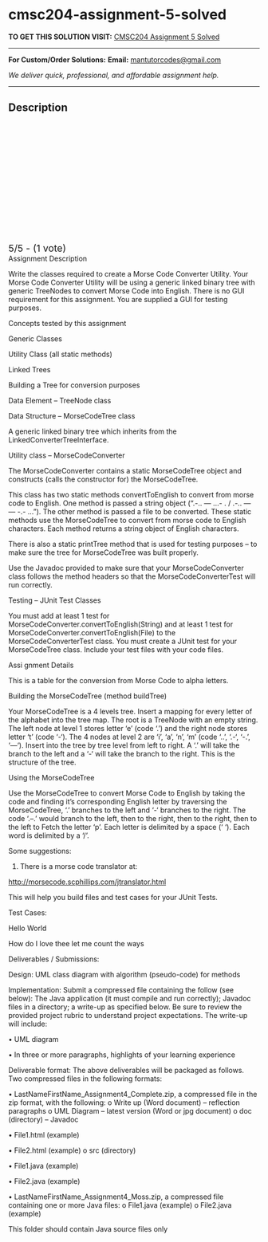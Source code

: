 # cmsc204-assignment-5-solved
**TO GET THIS SOLUTION VISIT:** [CMSC204 Assignment 5 Solved](https://mantutor.com/product/cmsc204-solved-10/)


---

**For Custom/Order Solutions:** **Email:** mantutorcodes@gmail.com  

*We deliver quick, professional, and affordable assignment help.*

---

<h2>Description</h2>



<div class="kk-star-ratings kksr-auto kksr-align-center kksr-valign-top" data-payload="{&quot;align&quot;:&quot;center&quot;,&quot;id&quot;:&quot;113919&quot;,&quot;slug&quot;:&quot;default&quot;,&quot;valign&quot;:&quot;top&quot;,&quot;ignore&quot;:&quot;&quot;,&quot;reference&quot;:&quot;auto&quot;,&quot;class&quot;:&quot;&quot;,&quot;count&quot;:&quot;1&quot;,&quot;legendonly&quot;:&quot;&quot;,&quot;readonly&quot;:&quot;&quot;,&quot;score&quot;:&quot;5&quot;,&quot;starsonly&quot;:&quot;&quot;,&quot;best&quot;:&quot;5&quot;,&quot;gap&quot;:&quot;4&quot;,&quot;greet&quot;:&quot;Rate this product&quot;,&quot;legend&quot;:&quot;5\/5 - (1 vote)&quot;,&quot;size&quot;:&quot;24&quot;,&quot;title&quot;:&quot;CMSC204 Assignment 5 Solved&quot;,&quot;width&quot;:&quot;138&quot;,&quot;_legend&quot;:&quot;{score}\/{best} - ({count} {votes})&quot;,&quot;font_factor&quot;:&quot;1.25&quot;}">

<div class="kksr-stars">

<div class="kksr-stars-inactive">
            <div class="kksr-star" data-star="1" style="padding-right: 4px">


<div class="kksr-icon" style="width: 24px; height: 24px;"></div>
        </div>
            <div class="kksr-star" data-star="2" style="padding-right: 4px">


<div class="kksr-icon" style="width: 24px; height: 24px;"></div>
        </div>
            <div class="kksr-star" data-star="3" style="padding-right: 4px">


<div class="kksr-icon" style="width: 24px; height: 24px;"></div>
        </div>
            <div class="kksr-star" data-star="4" style="padding-right: 4px">


<div class="kksr-icon" style="width: 24px; height: 24px;"></div>
        </div>
            <div class="kksr-star" data-star="5" style="padding-right: 4px">


<div class="kksr-icon" style="width: 24px; height: 24px;"></div>
        </div>
    </div>

<div class="kksr-stars-active" style="width: 138px;">
            <div class="kksr-star" style="padding-right: 4px">


<div class="kksr-icon" style="width: 24px; height: 24px;"></div>
        </div>
            <div class="kksr-star" style="padding-right: 4px">


<div class="kksr-icon" style="width: 24px; height: 24px;"></div>
        </div>
            <div class="kksr-star" style="padding-right: 4px">


<div class="kksr-icon" style="width: 24px; height: 24px;"></div>
        </div>
            <div class="kksr-star" style="padding-right: 4px">


<div class="kksr-icon" style="width: 24px; height: 24px;"></div>
        </div>
            <div class="kksr-star" style="padding-right: 4px">


<div class="kksr-icon" style="width: 24px; height: 24px;"></div>
        </div>
    </div>
</div>


<div class="kksr-legend" style="font-size: 19.2px;">
            5/5 - (1 vote)    </div>
    </div>
Assignment Description

Write the classes required to create a Morse Code Converter Utility. Your Morse Code Converter Utility will be using a generic linked binary tree with generic TreeNodes to convert Morse Code into English. There is no GUI requirement for this assignment. You are supplied a GUI for testing purposes.

Concepts tested by this assignment

Generic Classes

Utility Class (all static methods)

Linked Trees

Building a Tree for conversion purposes

Data Element – TreeNode class

Data Structure – MorseCodeTree class

A generic linked binary tree which inherits from the LinkedConverterTreeInterface.

Utility class – MorseCodeConverter

The MorseCodeConverter contains a static MorseCodeTree object and constructs (calls the constructor for) the MorseCodeTree.

This class has two static methods convertToEnglish to convert from morse code to English. One method is passed a string object (“.-.. — …- . / .-.. — — -.- …”). The other method is passed a file to be converted. These static methods use the MorseCodeTree to convert from morse code to English characters. Each method returns a string object of English characters.

There is also a static printTree method that is used for testing purposes – to make sure the tree for MorseCodeTree was built properly.

Use the Javadoc provided to make sure that your MorseCodeConverter class follows the method headers so that the MorseCodeConverterTest will run correctly.

Testing – JUnit Test Classes

You must add at least 1 test for MorseCodeConverter.convertToEnglish(String) and at least 1 test for MorseCodeConverter.convertToEnglish(File) to the MorseCodeConverterTest class. You must create a JUnit test for your MorseCodeTree class. Include your test files with your code files.

Assi gnment Details

This is a table for the conversion from Morse Code to alpha letters.

Building the MorseCodeTree (method buildTree)

Your MorseCodeTree is a 4 levels tree. Insert a mapping for every letter of the alphabet into the tree map. The root is a TreeNode with an empty string. The left node at level 1 stores letter ‘e’ (code ‘.’) and the right node stores letter ‘t’ (code ‘-‘). The 4 nodes at level 2 are ‘i’, ‘a’, ‘n’, ‘m’ (code ‘..’, ‘.-‘, ‘-.’, ‘—‘). Insert into the tree by tree level from left to right. A ‘.’ will take the branch to the left and a ‘-‘ will take the branch to the right. This is the structure of the tree.

Using the MorseCodeTree

Use the MorseCodeTree to convert Morse Code to English by taking the code and finding it’s corresponding English letter by traversing the MorseCodeTree, ‘.’ branches to the left and ‘-‘ branches to the right. The code ‘.–.’ would branch to the left, then to the right, then to the right, then to the left to Fetch the letter ‘p’. Each letter is delimited by a space (‘ ‘). Each word is delimited by a ‘/’.

Some suggestions:

1. There is a morse code translator at:

http://morsecode.scphillips.com/jtranslator.html

This will help you build files and test cases for your JUnit Tests.

Test Cases:

Hello World

How do I love thee let me count the ways

Deliverables / Submissions:

Design: UML class diagram with algorithm (pseudo-code) for methods

Implementation: Submit a compressed file containing the follow (see below): The Java application (it must compile and run correctly); Javadoc files in a directory; a write-up as specified below. Be sure to review the provided project rubric to understand project expectations. The write-up will include:

• UML diagram

• In three or more paragraphs, highlights of your learning experience

Deliverable format: The above deliverables will be packaged as follows. Two compressed files in the following formats:

• LastNameFirstName_Assignment4_Complete.zip, a compressed file in the zip format, with the following: o Write up (Word document) – reflection paragraphs o UML Diagram – latest version (Word or jpg document) o doc (directory) – Javadoc

• File1.html (example)

• File2.html (example) o src (directory)

• File1.java (example)

• File2.java (example)

• LastNameFirstName_Assignment4_Moss.zip, a compressed file containing one or more Java files: o File1.java (example) o File2.java (example)

This folder should contain Java source files only

